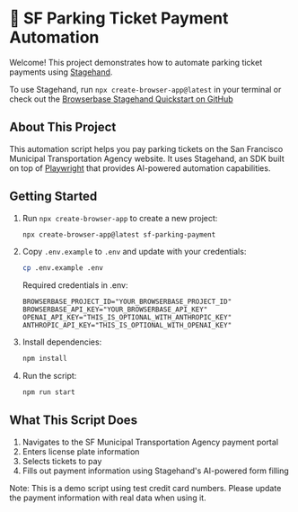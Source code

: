 # 🤘 SF Parking Ticket Payment Automation

Welcome! This project demonstrates how to automate parking ticket payments using [Stagehand](https://github.com/browserbase/stagehand).

To use Stagehand, run `npx create-browser-app@latest` in your terminal or check out the [Browserbase Stagehand Quickstart on GitHub](https://github.com/browserbase/playbook/tree/main/stagehand-quickstart)

## About This Project

This automation script helps you pay parking tickets on the San Francisco Municipal Transportation Agency website. It uses Stagehand, an SDK built on top of [Playwright](https://playwright.dev/) that provides AI-powered automation capabilities.

## Getting Started

1. Run `npx create-browser-app` to create a new project:

   ```bash
   npx create-browser-app@latest sf-parking-payment
   ```

2. Copy `.env.example` to `.env` and update with your credentials:

   ```bash
   cp .env.example .env
   ```

   Required credentials in .env:

   ```
   BROWSERBASE_PROJECT_ID="YOUR_BROWSERBASE_PROJECT_ID"
   BROWSERBASE_API_KEY="YOUR_BROWSERBASE_API_KEY"
   OPENAI_API_KEY="THIS_IS_OPTIONAL_WITH_ANTHROPIC_KEY"
   ANTHROPIC_API_KEY="THIS_IS_OPTIONAL_WITH_OPENAI_KEY"
   ```

3. Install dependencies:

   ```bash
   npm install
   ```

4. Run the script:

   ```bash
   npm run start
   ```

## What This Script Does

1. Navigates to the SF Municipal Transportation Agency payment portal
2. Enters license plate information
3. Selects tickets to pay
4. Fills out payment information using Stagehand's AI-powered form filling

Note: This is a demo script using test credit card numbers. Please update the payment information with real data when using it.
